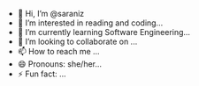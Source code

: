- 👋 Hi, I’m @saraniz
- 👀 I’m interested in reading and coding...
- 🌱 I’m currently learning Software Engineering...
- 💞️ I’m looking to collaborate on ...
- 📫 How to reach me ...
- 😄 Pronouns: she/her...
- ⚡ Fun fact: ...

<!---
saraniz/saraniz is a ✨ special ✨ repository because its `README.md` (this file) appears on your GitHub profile.
You can click the Preview link to take a look at your changes.
--->

